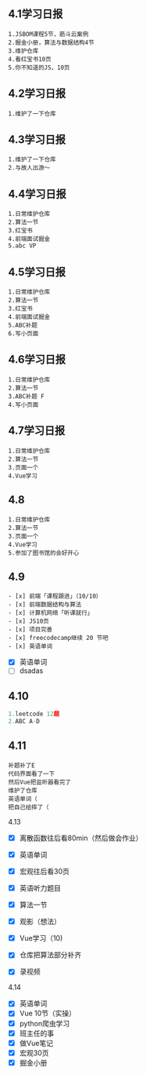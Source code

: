 ## 4.1学习日报
```
1.JSBOM课程5节，筋斗云案例
2.掘金小册，算法与数据结构4节
3.维护仓库
4.看红宝书10页
5.你不知道的JS，10页
```

## 4.2学习日报
```
1.维护了一下仓库
```

## 4.3学习日报
```
1.维护了一下仓库
2.与故人出游～
```

## 4.4学习日报
```
1.日常维护仓库
2.算法一节
3.红宝书
4.前端面试掘金
5.abc VP
```

## 4.5学习日报
```
1.日常维护仓库
2.算法一节
3.红宝书
4.前端面试掘金
5.ABC补题
6.写小页面
```

## 4.6学习日报
```
1.日常维护仓库
2.算法一节
3.ABC补题 F
4.写小页面
```

## 4.7学习日报
```
1.日常维护仓库
2.算法一节
3.页面一个
4.Vue学习
```

## 4.8
```
1.日常维护仓库
2.算法一节
3.页面一个
4.Vue学习
5.参加了图书馆的会好开心
```

## 4.9
```
- [x] 前端「课程跟进」（10/10）
- [x] 前端数据结构与算法
- [x] 计算机网络「听课就行」
- [x] JS10页
- [x] 项目完善
- [x] freecodecamp继续 20 节吧
- [x] 英语单词
```

- [x] 英语单词
- [ ] dsadas

## 4.10
```js
1.leetcode 12题
2.ABC A-D
```

## 4.11
```
补题补了E
代码界面看了一下
然后Vue把监听器看完了
维护了仓库
英语单词（
把自己给摔了（
```

4.13

- [x] 离散函数往后看80min（然后做会作业）
- [x] 英语单词
- [x] 宏观往后看30页
- [x] 英语听力题目
- [x] 算法一节
- [x] 观影（想法）
- [x] Vue学习（10)
- [x] 仓库把算法部分补齐
- [x] 录视频


4.14
- [x] 英语单词
- [x] Vue 10节（实操）
- [x] python爬虫学习
- [x] 班主任的事
- [x] 做Vue笔记
- [x] 宏观30页
- [x] 掘金小册
